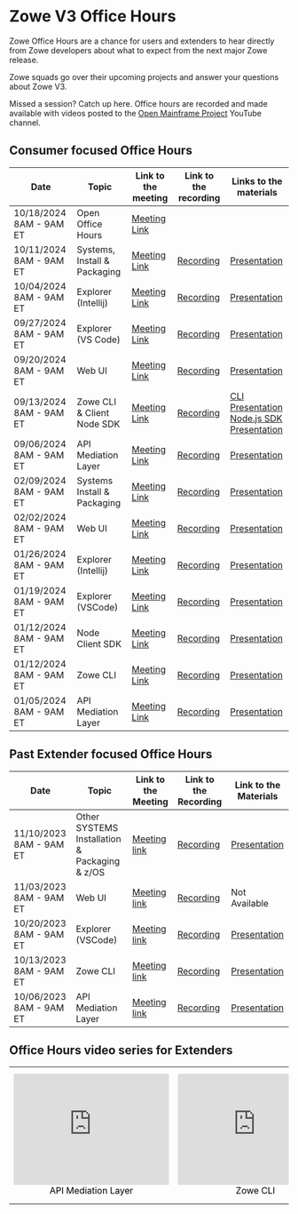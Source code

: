 # Zowe V3 Office Hours

Zowe Office Hours are a chance for users and extenders to hear directly from Zowe developers about what to expect from the next major Zowe release.

Zowe squads go over their upcoming projects and answer your questions about Zowe V3.

Missed a session? Catch up here. Office hours are recorded and made available with videos posted to the [Open Mainframe Project](https://www.youtube.com/@OpenMainframeProject) YouTube channel.

## Consumer focused Office Hours



| Date                      | Topic                          | Link to the meeting                                                                                                                                                                        | Link to the recording                                                                                                    | Links to the materials                                                                                                                                                               |
| ------------------------- | ------------------------------ | ------------------------------------------------------------------------------------------------------------------------------------------------------------------------------------------ |--------------------------------------------------------------------------------------------------------------------------|--------------------------------------------------------------------------------------------------------------------------------------------------------------------------------------|
| 10/18/2024 8AM - 9AM ET   | Open Office Hours              | [Meeting Link](https://zoom-lfx.platform.linuxfoundation.org/meeting/92746535715?password=0d6d9c4d-acab-4979-9ac1-f0a99aaa75c2)                                                               |                                                                                                                          |                                                                                                                                                                                      |
| 10/11/2024 8AM - 9AM ET   | Systems, Install & Packaging   | [Meeting Link](https://zoom-lfx.platform.linuxfoundation.org/meeting/92746535715?password=0d6d9c4d-acab-4979-9ac1-f0a99aaa75c2)                                                               | [Recording](https://zoom.us/rec/share/ogO4Ecuefp9QwLqQVg2_zqyJ1fOO2385arJ1Ug5pQNfsL4rW-743kJBt4eneqs-m.UA9GjLdNNIaZkIDU)                                                                                                            | [Presentation](https://ibm.box.com/shared/static/djno8xy478ym59fkmu5y8mb0rk1y6h4q.pptx)                                                                                                                                                                     |
| 10/04/2024 8AM - 9AM ET   | Explorer (Intellij)            | [Meeting Link](https://zoom-lfx.platform.linuxfoundation.org/meeting/92746535715?password=0d6d9c4d-acab-4979-9ac1-f0a99aaa75c2)                                                               | [Recording](https://zoom.us/rec/share/O7Da70rz1tpqyacu_haEVKiW2H-5z7KGIVMTA8s54M8oYstUsPTfUAmYKAT_7KLL.M4vBDpCmWHNfpiwn) | [Presentation](https://ibm.box.com/shared/static/8b16myv1fd41dbe3woaj7ojni8qq9z1t.pptx)                                                                                              |
| 09/27/2024 8AM - 9AM ET   | Explorer (VS Code)             | [Meeting Link](https://zoom-lfx.platform.linuxfoundation.org/meeting/92746535715?password=0d6d9c4d-acab-4979-9ac1-f0a99aaa75c2)                                                               | [Recording](https://zoom.us/rec/share/WSrYe_G-bg3_RejWg3TMzBeckSp0X4rjGyKoWQw6b9uPCBeVBrdZ4_44V9FSYCVH.HrqajES-VpB-9e9n) | [Presentation](https://ibm.box.com/shared/static/pt4fl6tk6oxnikyzdhv08m5h9l77pepj.pptx)                                                                                              |
| 09/20/2024 8AM - 9AM ET   | Web UI                         | [Meeting Link](https://zoom-lfx.platform.linuxfoundation.org/meeting/92746535715?password=0d6d9c4d-acab-4979-9ac1-f0a99aaa75c2)                                                               | [Recording](https://zoom.us/rec/share/25HTI5RzmBBbWrLbItbpWX0406Tt2kImbaJpDPAnPAObW4BLrrYmJi6X9X09VHkv.RRo1DPH9h_GFJDxC) | [Presentation](https://ibm.box.com/shared/static/xghjxsyuzyofezainfxrpnena7kyp3q2.pptx)                                                                                              |
| 09/13/2024 8AM - 9AM ET   | Zowe CLI & Client Node SDK     | [Meeting Link](https://zoom-lfx.platform.linuxfoundation.org/meeting/92746535715?password=0d6d9c4d-acab-4979-9ac1-f0a99aaa75c2)                                                               | [Recording](https://zoom.us/rec/share/ltCulqh3-PXUlUaJNYswd1Nk06l6h_pU24daQOM2RipHO-LzkyNvzaP275ze-B8.Nz3738DT-alh57jg)  | [CLI Presentation](https://ibm.box.com/shared/static/zdbaaicwak3kygtf9hdt4cq7odjx9oje.pptx) <br />[Node.js SDK Presentation](https://ibm.box.com/s/q88jnt4rfzsol8ybq6sjumu3w8bucsi7) |
| 09/06/2024 8AM - 9AM ET   | API Mediation Layer            | [Meeting Link](https://zoom-lfx.platform.linuxfoundation.org/meeting/92746535715?password=0d6d9c4d-acab-4979-9ac1-f0a99aaa75c2)                                                               | [Recording](https://zoom.us/rec/share/QOOVXWfuqf8IjCuAZgyR0O1yCEDbgLV-pZP7gU7q7RRJXuyF7h4dc3OxYBhIGc9z.7OJnf6iq55XHzP-m) | [Presentation](https://ibm.box.com/shared/static/x30uwkyat72ekuk03d1733p88l8zboy1.pptx)                                                                                              |
| 02/09/2024 8AM - 9AM ET   | Systems Install & Packaging   | [Meeting Link](https://zoom-lfx.platform.linuxfoundation.org/meeting/95815909111?password=57c97886-d2b6-4430-9c05-1eedfa1e0fa7)                                                               | [Recording](https://youtu.be/EQ-jYYl6wnY?si=W3ei2hVVqMcR0Mcn)                                                            | [Presentation](https://ibm.box.com/s/iy5fwn7u5jcjaxfnopd9i6acjsb491qx)                                                                                                               |
| 02/02/2024 8AM - 9AM ET   | Web UI                         | [Meeting Link](https://zoom-lfx.platform.linuxfoundation.org/meeting/95815909111?password=57c97886-d2b6-4430-9c05-1eedfa1e0fa7)                                                               | [Recording](https://youtu.be/KllchLDvBjs?si=WxJ4nBJrUDzqwwwW)                                                            | [Presentation](https://ibm.box.com/s/asqn9wx7qc1mfwmdn6dqnkt56xuuflaz)                                                                                                               |
| 01/26/2024 8AM - 9AM ET   | Explorer (Intellij)            | [Meeting Link](https://zoom-lfx.platform.linuxfoundation.org/meeting/95815909111?password=57c97886-d2b6-4430-9c05-1eedfa1e0fa7)                                                               | [Recording](https://youtu.be/mDlCuhizy3M?si=OlFs5mXUahH59xEl)                                                            | [Presentation](https://ibm.box.com/s/monvnv2b55v1p6cz5cpxrmeyf8m794j4)                                                                                                               |
| 01/19/2024 8AM - 9AM ET   | Explorer (VSCode)              | [Meeting Link](https://zoom-lfx.platform.linuxfoundation.org/meeting/95815909111?password=57c97886-d2b6-4430-9c05-1eedfa1e0fa7)                                                               | [Recording](https://youtu.be/ZGmD2hxJVHE?si=ra46RJu3YdkecrXu)                                                            | [Presentation](https://ibm.box.com/s/366i3i576c3r2s6kn3sqtwxzsj9lcpzm)                                                                                                               |
| 01/12/2024 8AM - 9AM ET   | Node Client SDK                | [Meeting Link](https://zoom-lfx.platform.linuxfoundation.org/meeting/95815909111?password=57c97886-d2b6-4430-9c05-1eedfa1e0fa7)                                                               | [Recording](https://youtu.be/wgzJO9eyyhA?si=dgER1FQVzwAvm_1t)                                                            | [Presentation](https://ibm.box.com/s/ujdkjfb6f1zhx4amse1x7aysdb76ai80)                                                                                                               |
| 01/12/2024 8AM - 9AM ET   | Zowe CLI                       | [Meeting Link](https://zoom-lfx.platform.linuxfoundation.org/meeting/95815909111?password=57c97886-d2b6-4430-9c05-1eedfa1e0fa7)                                                               | [Recording](https://youtu.be/wgzJO9eyyhA?si=dgER1FQVzwAvm_1t)                                                            | [Presentation](https://ibm.box.com/s/aqcwrc83i8uq9llyo3kae8pjxi0p1xlb)                                                                                                               |
| 01/05/2024 8AM - 9AM ET   | API Mediation Layer            | [Meeting Link](https://zoom-lfx.platform.linuxfoundation.org/meeting/95815909111?password=57c97886-d2b6-4430-9c05-1eedfa1e0fa7)                                                               | [Recording](https://youtu.be/6gkoSSypTck?si=h4DJCZ8LzZMj3rHh)                                                            | [Presentation](https://ibm.box.com/s/06rtqh1at3nd7q3lgi36ly8uum1h4adn)                                                                                                               |


## Past Extender focused Office Hours

| Date                     | Topic                          | Link to the Meeting                                                                                                                           | Link to the Recording                                       | Link to the Materials                                                                                                    |
| ------------------------ | ------------------------------ | --------------------------------------------------------------------------------------------------------------------------------- | ---------------------------------------------- | ------------------------------------------------------------------------------------------------------------ |
| 11/10/2023 8AM - 9AM ET   | Other SYSTEMS Installation & Packaging & z/OS | [Meeting link](https://zoom-lfx.platform.linuxfoundation.org/meeting/93849373934?password=15f05b8e-88c9-4bf5-be2b-2a48f3120129)          | [Recording](https://youtu.be/XdU4YTcjBaw?feature=shared) | [Presentation](https://ibm.box.com/shared/static/jrc9sfdiqipyk13enskcpri32ykg8f38.pptx)                      |
| 11/03/2023 8AM - 9AM ET   | Web UI                         | [Meeting link](https://zoom-lfx.platform.linuxfoundation.org/meeting/93849373934?password=15f05b8e-88c9-4bf5-be2b-2a48f3120129)          | [Recording](https://youtu.be/xcoN3z4W_GM?feature=shared) | Not Available                                                                                               |
| 10/20/2023 8AM - 9AM ET   | Explorer (VSCode)              | [Meeting link](https://zoom-lfx.platform.linuxfoundation.org/meeting/93849373934?password=15f05b8e-88c9-4bf5-be2b-2a48f3120129)          | [Recording](https://youtu.be/Ur-yPjJyTH8?feature=shared) | [Presentation](https://ibm.box.com/s/h5nizhrgke12z63u7v1wivax126usjda)                                      |
| 10/13/2023 8AM - 9AM ET   | Zowe CLI                       | [Meeting link](https://zoom-lfx.platform.linuxfoundation.org/meeting/93849373934?password=15f05b8e-88c9-4bf5-be2b-2a48f3120129)          | [Recording](https://youtu.be/3DLV28Z3szE?feature=shared) | [Presentation](https://ibm.box.com/s/cdw0q1xnpnmm1wmtbjl3bk0esiqnfyox)                                      |
| 10/06/2023 8AM - 9AM ET   | API Mediation Layer            | [Meeting link](https://zoom-lfx.platform.linuxfoundation.org/meeting/93849373934?password=15f05b8e-88c9-4bf5-be2b-2a48f3120129)          | [Recording](https://youtu.be/6TTpRx9TyO4?feature=shared) | [Presentation](https://ibm.box.com/s/0srch736nkq0q6kcrxazt0nvgfjnxyd3)                                      |

## Office Hours video series for Extenders

<table rules="none" align="center">
	<tr>
		<td>
			<center>
<iframe width="280" height="200" src="https://www.youtube.com/embed/6TTpRx9TyO4?si=UOC6VmLjQKQTQtkB" title="YouTube video player" frameborder="0" allow="accelerometer; autoplay; clipboard-write; encrypted-media; gyroscope; picture-in-picture; web-share" allowfullscreen></iframe>
<font color="000000">API Mediation Layer</font>
			</center>
		</td>
		<td>
			<center>
<iframe width="280" height="200" src="https://www.youtube.com/embed/3DLV28Z3szE?si=smn0iOoyz25GCljv" title="YouTube video player" frameborder="0" allow="accelerometer; autoplay; clipboard-write; encrypted-media; gyroscope; picture-in-picture; web-share" allowfullscreen></iframe>
<font color="000000">Zowe CLI</font>
			</center>
		</td>
		<td>
			<center>
<iframe width="280" height="200" src="https://www.youtube.com/embed/Ur-yPjJyTH8?si=ZFYjbBwV4khI375_" title="YouTube video player" frameborder="0" allow="accelerometer; autoplay; clipboard-write; encrypted-media; gyroscope; picture-in-picture; web-share" allowfullscreen></iframe>
<font color="000000">Zowe Explorer for Visual Studio Code</font>
			</center>
		</td>
	</tr>
</table>
